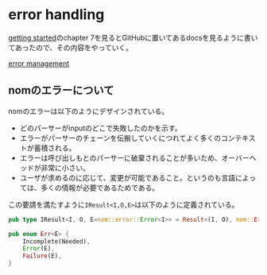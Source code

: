# error handling

[getting started](https://tfpk.github.io/nominomicon/)のchapter 7を見るとGitHubに置いてあるdocsを見るように書いてあったので、その内容をやっていく。

[error management](https://github.com/rust-bakery/nom/blob/main/doc/error_management.md)

<!-- ドラフト -->
## nomのエラーについて

nomのエラーは以下のようにデザインされている。
- どのパーサーがinputのどこで失敗したのかを示す。
- エラーがパーサーのチェーンを伝搬していくにつれてよく多くのコンテキストが蓄積される。
- エラーは呼び出しもとのパーサーに破棄されることが多いため、オーバーヘッドが非常に小さい。 
- ユーザが求めるのに応じて、変更が可能であること。というのも言語によっては、多くの情報が必要であるためである。

この要請を満たすように`IResult<I,O,E>`は以下のように定義されている。

```Rust
pub type IResult<I, O, E=nom::error::Error<I>> = Result<(I, O), nom::Err<E>>;

pub enum Err<E> {
    Incomplete(Needed),
    Error(E),
    Failure(E),
}
```
